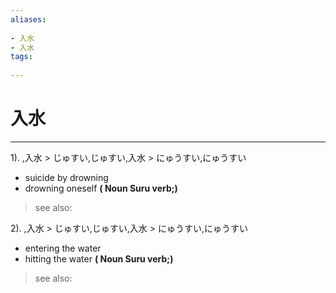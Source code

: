```yaml
---
aliases:
    
- 入水
- 入水
tags:
    
---
```


# 入水
---
1).
,入水 > じゅすい,じゅすい,入水 > にゅうすい,にゅうすい

- suicide by drowning
- drowning oneself
**( Noun Suru verb;)**
> see also: 
            
2).
,入水 > じゅすい,じゅすい,入水 > にゅうすい,にゅうすい

- entering the water
- hitting the water
**( Noun Suru verb;)**
> see also: 
            